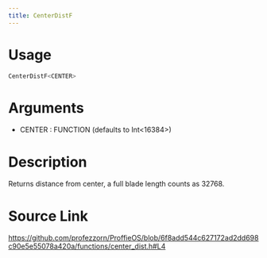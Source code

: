 ```yaml
---
title: CenterDistF
---
```


# Usage
```cpp
CenterDistF<CENTER>
```

# Arguments
 * CENTER : FUNCTION (defaults to Int<16384>)

# Description
Returns distance from center, a full blade length counts as 32768.

# Source Link
https://github.com/profezzorn/ProffieOS/blob/6f8add544c627172ad2dd698c90e5e55078a420a/functions/center_dist.h#L4
